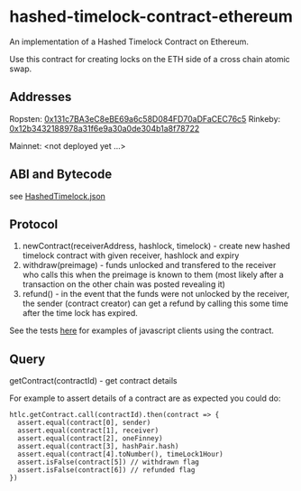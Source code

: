 # hashed-timelock-contract-ethereum
An implementation of a Hashed Timelock Contract on Ethereum.

Use this contract for creating locks on the ETH side of a cross chain atomic swap.

## Addresses

Ropsten: [0x131c7BA3eC8eBE69a6c58D084FD70aDFaCEC76c5](https://ropsten.etherscan.io/address/0x131c7BA3eC8eBE69a6c58D084FD70aDFaCEC76c5)
Rinkeby: [0x12b3432188978a31f6e9a30a0de304b1a8f78722](https://rinkeby.etherscan.io/address/0x12b3432188978a31f6e9a30a0de304b1a8f78722)

Mainnet: <not deployed yet ...>

## ABI and Bytecode

see [HashedTimelock.json](https://github.com/chatch/hashed-timelock-contract-ethereum/blob/master/build/contracts/HashedTimelock.json)

## Protocol

1. newContract(receiverAddress, hashlock, timelock) - create new hashed timelock contract with given receiver, hashlock and expiry
2. withdraw(preimage) - funds unlocked and transfered to the receiver who calls this when the preimage is known to them (most likely after a transaction on the other chain was posted revealing it)
3. refund() - in the event that the funds were not unlocked by the receiver, the sender (contract creator) can get a refund by calling this some time after the time lock has expired.

See the tests [here](https://github.com/chatch/hashed-timelock-contract-ethereum/blob/master/test/htlc.js) for examples of javascript clients using the contract.

## Query

getContract(contractId) - get contract details

For example to assert details of a contract are as expected you could do:

```
htlc.getContract.call(contractId).then(contract => {
  assert.equal(contract[0], sender)
  assert.equal(contract[1], receiver)
  assert.equal(contract[2], oneFinney)
  assert.equal(contract[3], hashPair.hash)
  assert.equal(contract[4].toNumber(), timeLock1Hour)
  assert.isFalse(contract[5]) // withdrawn flag
  assert.isFalse(contract[6]) // refunded flag
})
```
